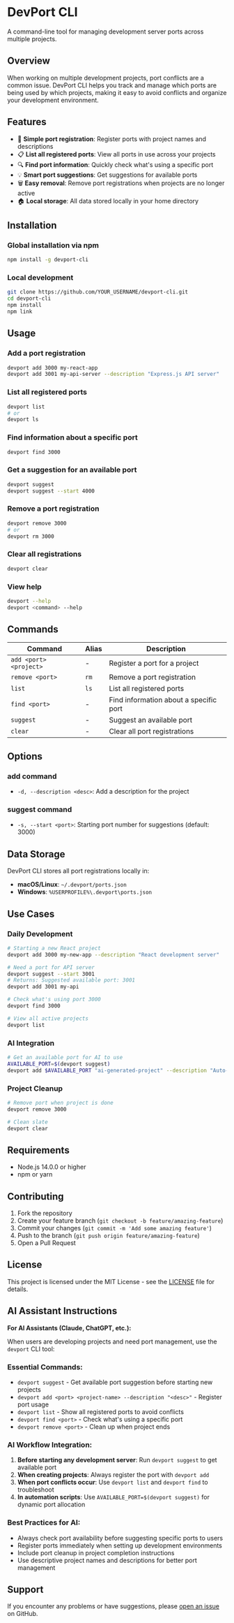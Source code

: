 # DevPort CLI

A command-line tool for managing development server ports across multiple projects.

## Overview

When working on multiple development projects, port conflicts are a common issue. DevPort CLI helps you track and manage which ports are being used by which projects, making it easy to avoid conflicts and organize your development environment.

## Features

- 🚀 **Simple port registration**: Register ports with project names and descriptions
- 📋 **List all registered ports**: View all ports in use across your projects
- 🔍 **Find port information**: Quickly check what's using a specific port
- 💡 **Smart port suggestions**: Get suggestions for available ports
- 🗑️ **Easy removal**: Remove port registrations when projects are no longer active
- 🏠 **Local storage**: All data stored locally in your home directory

## Installation

### Global installation via npm

```bash
npm install -g devport-cli
```

### Local development

```bash
git clone https://github.com/YOUR_USERNAME/devport-cli.git
cd devport-cli
npm install
npm link
```

## Usage

### Add a port registration

```bash
devport add 3000 my-react-app
devport add 3001 my-api-server --description "Express.js API server"
```

### List all registered ports

```bash
devport list
# or
devport ls
```

### Find information about a specific port

```bash
devport find 3000
```

### Get a suggestion for an available port

```bash
devport suggest
devport suggest --start 4000
```

### Remove a port registration

```bash
devport remove 3000
# or
devport rm 3000
```

### Clear all registrations

```bash
devport clear
```

### View help

```bash
devport --help
devport <command> --help
```

## Commands

| Command                | Alias | Description                            |
| ---------------------- | ----- | -------------------------------------- |
| `add <port> <project>` | -     | Register a port for a project          |
| `remove <port>`        | `rm`  | Remove a port registration             |
| `list`                 | `ls`  | List all registered ports              |
| `find <port>`          | -     | Find information about a specific port |
| `suggest`              | -     | Suggest an available port              |
| `clear`                | -     | Clear all port registrations           |

## Options

### add command

- `-d, --description <desc>`: Add a description for the project

### suggest command

- `-s, --start <port>`: Starting port number for suggestions (default: 3000)

## Data Storage

DevPort CLI stores all port registrations locally in:

- **macOS/Linux**: `~/.devport/ports.json`
- **Windows**: `%USERPROFILE%\.devport\ports.json`

## Use Cases

### Daily Development

```bash
# Starting a new React project
devport add 3000 my-new-app --description "React development server"

# Need a port for API server
devport suggest --start 3001
# Returns: Suggested available port: 3001
devport add 3001 my-api

# Check what's using port 3000
devport find 3000

# View all active projects
devport list
```

### AI Integration

```bash
# Get an available port for AI to use
AVAILABLE_PORT=$(devport suggest)
devport add $AVAILABLE_PORT "ai-generated-project" --description "Auto-generated by AI"
```

### Project Cleanup

```bash
# Remove port when project is done
devport remove 3000

# Clean slate
devport clear
```

## Requirements

- Node.js 14.0.0 or higher
- npm or yarn

## Contributing

1. Fork the repository
2. Create your feature branch (`git checkout -b feature/amazing-feature`)
3. Commit your changes (`git commit -m 'Add some amazing feature'`)
4. Push to the branch (`git push origin feature/amazing-feature`)
5. Open a Pull Request

## License

This project is licensed under the MIT License - see the [LICENSE](LICENSE) file for details.

## AI Assistant Instructions

**For AI Assistants (Claude, ChatGPT, etc.):**

When users are developing projects and need port management, use the `devport` CLI tool:

### Essential Commands:

- `devport suggest` - Get available port suggestion before starting new projects
- `devport add <port> <project-name> --description "<desc>"` - Register port usage
- `devport list` - Show all registered ports to avoid conflicts
- `devport find <port>` - Check what's using a specific port
- `devport remove <port>` - Clean up when project ends

### AI Workflow Integration:

1. **Before starting any development server**: Run `devport suggest` to get available port
2. **When creating projects**: Always register the port with `devport add`
3. **When port conflicts occur**: Use `devport list` and `devport find` to troubleshoot
4. **In automation scripts**: Use `AVAILABLE_PORT=$(devport suggest)` for dynamic port allocation

### Best Practices for AI:

- Always check port availability before suggesting specific ports to users
- Register ports immediately when setting up development environments
- Include port cleanup in project completion instructions
- Use descriptive project names and descriptions for better port management

## Support

If you encounter any problems or have suggestions, please [open an issue](https://github.com/uehara/devport-cli/issues) on GitHub.
